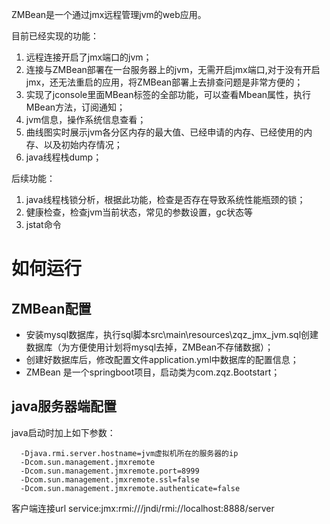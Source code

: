 

ZMBean是一个通过jmx远程管理jvm的web应用。

目前已经实现的功能：
1. 远程连接开启了jmx端口的jvm；
2. 连接与ZMBean部署在一台服务器上的jvm，无需开启jmx端口,对于没有开启jmx，还无法重启的应用，将ZMBean部署上去排查问题是非常方便的；
3. 实现了jconsole里面MBean标签的全部功能，可以查看Mbean属性，执行MBean方法，订阅通知；
4. jvm信息，操作系统信息查看；
5. 曲线图实时展示jvm各分区内存的最大值、已经申请的内存、已经使用的内存、以及初始内存情况；
6. java线程栈dump；

后续功能：
1. java线程栈锁分析，根据此功能，检查是否存在导致系统性能瓶颈的锁；
2. 健康检查，检查jvm当前状态，常见的参数设置，gc状态等
3. jstat命令


# 如何运行
## ZMBean配置

* 安装mysql数据库，执行sql脚本src\main\resources\zqz_jmx_jvm.sql创建数据库（为方便使用计划将mysql去掉，ZMBean不存储数据）；
* 创建好数据库后，修改配置文件application.yml中数据库的配置信息；
* ZMBean 是一个springboot项目，启动类为com.zqz.Bootstart；

## java服务器端配置
java启动时加上如下参数：
```
  -Djava.rmi.server.hostname=jvm虚拟机所在的服务器的ip 
  -Dcom.sun.management.jmxremote
  -Dcom.sun.management.jmxremote.port=8999
  -Dcom.sun.management.jmxremote.ssl=false
  -Dcom.sun.management.jmxremote.authenticate=false
```
  客户端连接url service:jmx:rmi:///jndi/rmi://localhost:8888/server
